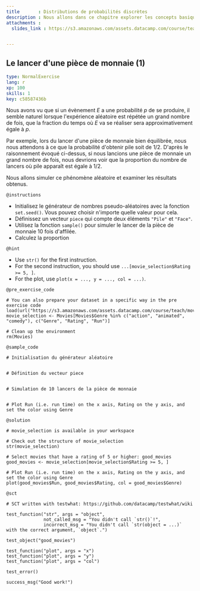 ```yaml
---
title       : Distributions de probabilités discrètes
description : Nous allons dans ce chapitre explorer les concepts basiques du calcul des probabilités.
attachments :
  slides_link : https://s3.amazonaws.com/assets.datacamp.com/course/teach/slides_example.pdf


---
```

## Le lancer d'une pièce de monnaie (1)

```yaml
type: NormalExercise
lang: r
xp: 100
skills: 1
key: c58587436b
```

Nous avons vu que si un évènement $E$ a une probabilité $p$ de se produire, il semble naturel lorsque l'expérience aléatoire est répétée un grand nombre de fois, que la fraction du temps où $E$ va se réaliser sera approximativement égale à $p$.

Par exemple, lors du lancer d'une pièce de monnaie bien équilibrée, nous nous attendons à ce que la probabilité d'obtenir pile soit de 1/2. D'après le raisonnement évoqué ci-dessus, si nous lancions une pièce de monnaie un grand nombre de fois, nous devrions voir que la proportion du nombre de lancers où pile apparaît est égale à 1/2.

Nous allons simuler ce phénomène aléatoire et examiner les résultats obtenus.


`@instructions`
- Initialisez le générateur de nombres pseudo-aléatoires avec la fonction `set.seed()`. Vous pouvez choisir n'importe quelle valeur pour cela.
- Définissez un vecteur `piece` qui compte deux éléments `"Pile"` et `"Face"`.
- Utilisez la fonction `sample()` pour simuler le lancer de la pièce de monnaie 10 fois d'affilée.
- Calculez la proportion 

`@hint`
- Use `str()` for the first instruction.
- For the second instruction, you should use `...[movie_selection$Rating >= 5, ]`.
- For the plot, use `plot(x = ..., y = ..., col = ...)`.

`@pre_exercise_code`
```{r}
# You can also prepare your dataset in a specific way in the pre exercise code
load(url("https://s3.amazonaws.com/assets.datacamp.com/course/teach/movies.RData"))
movie_selection <- Movies[Movies$Genre %in% c("action", "animated", "comedy"), c("Genre", "Rating", "Run")]

# Clean up the environment
rm(Movies)
```

`@sample_code`
```{r}
# Initialisation du générateur aléatoire


# Définition du vecteur piece


# Simulation de 10 lancers de la pièce de monnaie


# Plot Run (i.e. run time) on the x axis, Rating on the y axis, and set the color using Genre

```

`@solution`
```{r}
# movie_selection is available in your workspace

# Check out the structure of movie_selection
str(movie_selection)

# Select movies that have a rating of 5 or higher: good_movies
good_movies <- movie_selection[movie_selection$Rating >= 5, ]

# Plot Run (i.e. run time) on the x axis, Rating on the y axis, and set the color using Genre
plot(good_movies$Run, good_movies$Rating, col = good_movies$Genre)
```

`@sct`
```{r}
# SCT written with testwhat: https://github.com/datacamp/testwhat/wiki

test_function("str", args = "object",
              not_called_msg = "You didn't call `str()`!",
              incorrect_msg = "You didn't call `str(object = ...)` with the correct argument, `object`.")

test_object("good_movies")

test_function("plot", args = "x")
test_function("plot", args = "y")
test_function("plot", args = "col")

test_error()

success_msg("Good work!")
```
